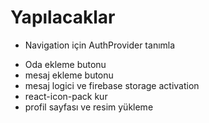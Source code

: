 # Yapılacaklar
+ Navigation için AuthProvider tanımla
- Oda ekleme butonu
- mesaj ekleme butonu
- mesaj logici ve firebase storage activation
- react-icon-pack kur
- profil sayfası ve resim yükleme 